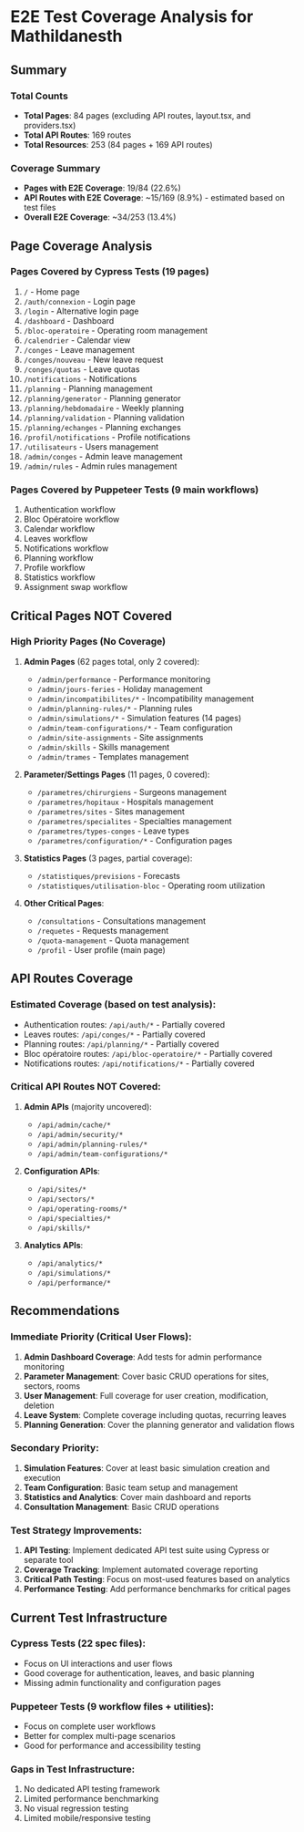 # E2E Test Coverage Analysis for Mathildanesth

## Summary

### Total Counts
- **Total Pages**: 84 pages (excluding API routes, layout.tsx, and providers.tsx)
- **Total API Routes**: 169 routes
- **Total Resources**: 253 (84 pages + 169 API routes)

### Coverage Summary
- **Pages with E2E Coverage**: 19/84 (22.6%)
- **API Routes with E2E Coverage**: ~15/169 (8.9%) - estimated based on test files
- **Overall E2E Coverage**: ~34/253 (13.4%)

## Page Coverage Analysis

### Pages Covered by Cypress Tests (19 pages)
1. `/` - Home page
2. `/auth/connexion` - Login page
3. `/login` - Alternative login page
4. `/dashboard` - Dashboard
5. `/bloc-operatoire` - Operating room management
6. `/calendrier` - Calendar view
7. `/conges` - Leave management
8. `/conges/nouveau` - New leave request
9. `/conges/quotas` - Leave quotas
10. `/notifications` - Notifications
11. `/planning` - Planning management
12. `/planning/generator` - Planning generator
13. `/planning/hebdomadaire` - Weekly planning
14. `/planning/validation` - Planning validation
15. `/planning/echanges` - Planning exchanges
16. `/profil/notifications` - Profile notifications
17. `/utilisateurs` - Users management
18. `/admin/conges` - Admin leave management
19. `/admin/rules` - Admin rules management

### Pages Covered by Puppeteer Tests (9 main workflows)
1. Authentication workflow
2. Bloc Opératoire workflow
3. Calendar workflow
4. Leaves workflow
5. Notifications workflow
6. Planning workflow
7. Profile workflow
8. Statistics workflow
9. Assignment swap workflow

## Critical Pages NOT Covered

### High Priority Pages (No Coverage)
1. **Admin Pages** (62 pages total, only 2 covered):
   - `/admin/performance` - Performance monitoring
   - `/admin/jours-feries` - Holiday management
   - `/admin/incompatibilites/*` - Incompatibility management
   - `/admin/planning-rules/*` - Planning rules
   - `/admin/simulations/*` - Simulation features (14 pages)
   - `/admin/team-configurations/*` - Team configuration
   - `/admin/site-assignments` - Site assignments
   - `/admin/skills` - Skills management
   - `/admin/trames` - Templates management

2. **Parameter/Settings Pages** (11 pages, 0 covered):
   - `/parametres/chirurgiens` - Surgeons management
   - `/parametres/hopitaux` - Hospitals management
   - `/parametres/sites` - Sites management
   - `/parametres/specialites` - Specialties management
   - `/parametres/types-conges` - Leave types
   - `/parametres/configuration/*` - Configuration pages

3. **Statistics Pages** (3 pages, partial coverage):
   - `/statistiques/previsions` - Forecasts
   - `/statistiques/utilisation-bloc` - Operating room utilization

4. **Other Critical Pages**:
   - `/consultations` - Consultations management
   - `/requetes` - Requests management
   - `/quota-management` - Quota management
   - `/profil` - User profile (main page)

## API Routes Coverage

### Estimated Coverage (based on test analysis):
- Authentication routes: `/api/auth/*` - Partially covered
- Leaves routes: `/api/conges/*` - Partially covered
- Planning routes: `/api/planning/*` - Partially covered
- Bloc opératoire routes: `/api/bloc-operatoire/*` - Partially covered
- Notifications routes: `/api/notifications/*` - Partially covered

### Critical API Routes NOT Covered:
1. **Admin APIs** (majority uncovered):
   - `/api/admin/cache/*`
   - `/api/admin/security/*`
   - `/api/admin/planning-rules/*`
   - `/api/admin/team-configurations/*`

2. **Configuration APIs**:
   - `/api/sites/*`
   - `/api/sectors/*`
   - `/api/operating-rooms/*`
   - `/api/specialties/*`
   - `/api/skills/*`

3. **Analytics APIs**:
   - `/api/analytics/*`
   - `/api/simulations/*`
   - `/api/performance/*`

## Recommendations

### Immediate Priority (Critical User Flows):
1. **Admin Dashboard Coverage**: Add tests for admin performance monitoring
2. **Parameter Management**: Cover basic CRUD operations for sites, sectors, rooms
3. **User Management**: Full coverage for user creation, modification, deletion
4. **Leave System**: Complete coverage including quotas, recurring leaves
5. **Planning Generation**: Cover the planning generator and validation flows

### Secondary Priority:
1. **Simulation Features**: Cover at least basic simulation creation and execution
2. **Team Configuration**: Basic team setup and management
3. **Statistics and Analytics**: Cover main dashboard and reports
4. **Consultation Management**: Basic CRUD operations

### Test Strategy Improvements:
1. **API Testing**: Implement dedicated API test suite using Cypress or separate tool
2. **Coverage Tracking**: Implement automated coverage reporting
3. **Critical Path Testing**: Focus on most-used features based on analytics
4. **Performance Testing**: Add performance benchmarks for critical pages

## Current Test Infrastructure

### Cypress Tests (22 spec files):
- Focus on UI interactions and user flows
- Good coverage for authentication, leaves, and basic planning
- Missing admin functionality and configuration pages

### Puppeteer Tests (9 workflow files + utilities):
- Focus on complete user workflows
- Better for complex multi-page scenarios
- Good for performance and accessibility testing

### Gaps in Test Infrastructure:
1. No dedicated API testing framework
2. Limited performance benchmarking
3. No visual regression testing
4. Limited mobile/responsive testing